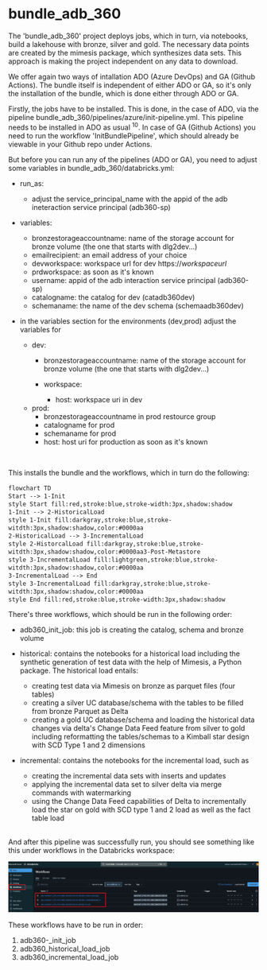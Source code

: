 # bundle_adb_360

The 'bundle_adb_360' project deploys jobs, which in turn, via notebooks, build a lakehouse with bronze, silver and gold.
The necessary data points are created by the mimesis package, which synthesizes data sets. This approach is making the project independent on any data to download. <p/>

We offer again two ways of intallation ADO (Azure DevOps) and GA (Github Actions). The bundle itself is independent of either ADO or GA, so it's only the installation of the bundle, which is done either through ADO or GA.


Firstly, the jobs have to be installed. This is done, in the case of ADO, via the pipeline bundle_adb_360/pipelines/azure/init-pipeline.yml. This pipeline needs to be installed in ADO as usual <sup>10</sup>. In case of GA (Github Actions) you need to run the workflow 'InitBundlePipeline', which should already be viewable in your Github repo under Actions.



But before you can run any of the pipelines (ADO or GA), you need to adjust some variables in bundle_adb_360/databricks.yml:

* run_as:
    * adjust the service_principal_name with the appid of the adb ineteraction service principal (adb360-sp)

* variables:
    * bronzestorageaccountname: name of the storage account for bronze volume (the one that starts with dlg2dev...)
    * emailrecipient: an email address of your choice
    * devworkspace: workspace url for dev https://*workspaceurl*
    * prdworkspace: as soon as it's known 
    * username: appid of the adb interaction service principal (adb360-sp)
    * catalogname: the catalog for dev (catadb360dev)
    * schemaname: the name of the dev schema (schemaadb360dev)

* in the variables section for the environments (dev,prod) adjust the variables for 
    * dev:
        * bronzestorageaccountname: name of the storage account for bronze volume (the one that starts with dlg2dev...)

        * workspace:
            * host: workspace uri in dev
    * prod:
        * bronzestorageaccountname in prod restource group
        * catalogname for prod
        * schemaname for prod
        * host: host uri for production as soon as it's known

<br/>

This installs the bundle and the workflows, which in turn do the following:


```mermaid
flowchart TD
Start --> 1-Init
style Start fill:red,stroke:blue,stroke-width:3px,shadow:shadow
1-Init --> 2-HistoricalLoad
style 1-Init fill:darkgray,stroke:blue,stroke-witdth:3px,shadow:shadow,color:#0000aa
2-HistoricalLoad --> 3-IncrementalLoad
style 2-HistorcalLoad fill:darkgray,stroke:blue,stroke-witdth:3px,shadow:shadow,color:#0000aa3-Post-Metastore
style 3-IncrementalLoad fill:lightgreen,stroke:blue,stroke-witdth:3px,shadow:shadow,color:#0000aa
3-IncrementalLoad --> End
style 3-IncrementalLoad fill:darkgray,stroke:blue,stroke-witdth:3px,shadow:shadow,color:#0000aa
style End fill:red,stroke:blue,stroke-width:3px,shadow:shadow

```



There's three workflows, which should be run in the following order:

* adb360_init_job: this job is creating the catalog, schema and bronze volume


* historical: contains the notebooks for a historical load including the synthetic generation of test data with the help of Mimesis, a Python package. The historical load entails:
    * creating test data via Mimesis on bronze as parquet files (four tables)
    * creating a silver UC database/schema with the tables to be filled from bronze Parquet as Delta
    * creating a gold UC database/schema and loading the historical data changes via delta's Change Data Feed feature from silver to gold including reformatting the tables/schemas to a Kimball star design with SCD Type 1 and 2 dimensions

* incremental: contains the notebooks for the incremental load, such as 
    * creating the incremental data sets with inserts and updates
    * applying the incremental data set to silver delta via merge commands with watermarking
    * using the Change Data Feed capabilities of Delta to incrementally load the star on gold with SCD type 1 and 2 load as well as the fact table load


<br/>
And after this pipeline was successfully run, you should see something like this under workflows in the Databricks workspace:

![Installed Bundle Jobs](/imagery/adb-afterbundledeployment.png)

These workflows have to be run in order:
1. adb360-_init_job
2. adb360_historical_load_job
3. adb360_incremental_load_job



